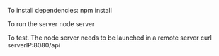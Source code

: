 To install dependencies:
	npm install

To run the server
	node server

To test. The node server needs to be launched in a remote server
	curl serverIP:8080/api